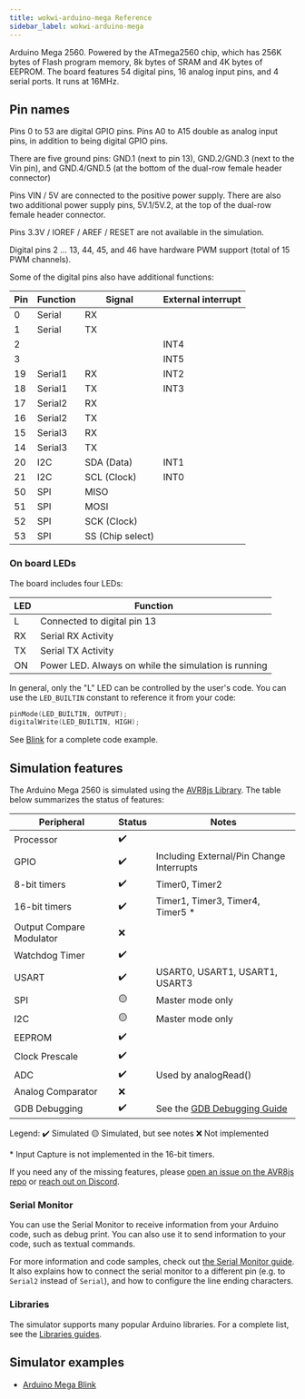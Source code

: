 ```yaml
---
title: wokwi-arduino-mega Reference
sidebar_label: wokwi-arduino-mega
---
```


Arduino Mega 2560. Powered by the ATmega2560 chip, which has 256K bytes of Flash program memory, 8k bytes of SRAM and 4K bytes of EEPROM. The board features 54 digital pins, 16 analog input pins, and 4 serial ports. It runs at 16MHz.

<wokwi-arduino-mega />

## Pin names

Pins 0 to 53 are digital GPIO pins. Pins A0 to A15 double as analog input pins, in addition to being digital GPIO pins.

There are five ground pins: GND.1 (next to pin 13), GND.2/GND.3 (next to the Vin pin), and GND.4/GND.5 (at the bottom of the dual-row female header connector)

Pins VIN / 5V are connected to the positive power supply. There are also two additional power supply pins, 5V.1/5V.2, at the top of the dual-row female header connector.

Pins 3.3V / IOREF / AREF / RESET are not available in the simulation.

Digital pins 2 … 13, 44, 45, and 46 have hardware PWM support (total of 15 PWM channels).

Some of the digital pins also have additional functions:

| Pin | Function | Signal           | External interrupt |
| --- | -------- | ---------------- | ------------------ |
| 0   | Serial   | RX               |                    |
| 1   | Serial   | TX               |                    |
| 2   |          |                  | INT4               |
| 3   |          |                  | INT5               |
| 19  | Serial1  | RX               | INT2               |
| 18  | Serial1  | TX               | INT3               |
| 17  | Serial2  | RX               |                    |
| 16  | Serial2  | TX               |                    |
| 15  | Serial3  | RX               |                    |
| 14  | Serial3  | TX               |                    |
| 20  | I2C      | SDA (Data)       | INT1               |
| 21  | I2C      | SCL (Clock)      | INT0               |
| 50  | SPI      | MISO             |                    |
| 51  | SPI      | MOSI             |                    |
| 52  | SPI      | SCK (Clock)      |                    |
| 53  | SPI      | SS (Chip select) |                    |

### On board LEDs

The board includes four LEDs:

| LED | Function                                             |
| --- | ---------------------------------------------------- |
| L   | Connected to digital pin 13                          |
| RX  | Serial RX Activity                                   |
| TX  | Serial TX Activity                                   |
| ON  | Power LED. Always on while the simulation is running |

In general, only the "L" LED can be controlled by the user's code. You can use the `LED_BUILTIN` constant to reference it from your code:

```cpp
pinMode(LED_BUILTIN, OUTPUT);
digitalWrite(LED_BUILTIN, HIGH);
```

See [Blink](https://wokwi.com/arduino/libraries/demo/blink-mega) for a complete code example.

## Simulation features

The Arduino Mega 2560 is simulated using the [AVR8js Library](https://github.com/wokwi/avr8js). The table below summarizes the status of features:

| Peripheral               | Status | Notes                                           |
| ------------------------ | ------ | ----------------------------------------------- |
| Processor                | ✔️     |                                                 |
| GPIO                     | ✔️     | Including External/Pin Change Interrupts        |
| 8-bit timers             | ✔️     | Timer0, Timer2                                  |
| 16-bit timers            | ✔️     | Timer1, Timer3, Timer4, Timer5 \*               |
| Output Compare Modulator | ❌     |
| Watchdog Timer           | ✔️     |                                                 |
| USART                    | ✔️     | USART0, USART1, USART1, USART3                  |
| SPI                      | 🟡     | Master mode only                                |
| I2C                      | 🟡     | Master mode only                                |
| EEPROM                   | ✔️     |                                                 |
| Clock Prescale           | ✔️     |                                                 |
| ADC                      | ✔️     | Used by analogRead()                            |
| Analog Comparator        | ❌     |                                                 |
| GDB Debugging            | ✔️     | See the [GDB Debugging Guide](../gdb-debugging) |

Legend:
✔️ Simulated
🟡 Simulated, but see notes
❌ Not implemented

\* Input Capture is not implemented in the 16-bit timers.

If you need any of the missing features, please [open an issue on the AVR8js repo](https://github.com/wokwi/avr8js/issues/new)
or [reach out on Discord](https://wokwi.com/discord).

### Serial Monitor

You can use the Serial Monitor to receive information from your Arduino code, such as debug print. You can also use it to send information to your code, such as textual commands.

For more information and code samples, check out [the Serial Monitor guide](../guides/serial-monitor). It also explains how to connect the serial monitor to a different pin (e.g. to `Serial2` instead of `Serial`), and how to configure the line ending characters.

### Libraries

The simulator supports many popular Arduino libraries. For a complete list, see the [Libraries guides](../guides/libraries).

## Simulator examples

- [Arduino Mega Blink](https://wokwi.com/arduino/libraries/demo/blink-mega)
